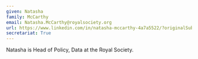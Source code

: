 ```yaml
---
given: Natasha
family: McCarthy
email: Natasha.McCarthy@royalsociety.org
url: https://www.linkedin.com/in/natasha-mccarthy-4a7a5522/?originalSubdomain=uk
secretariat: True
---
```


Natasha is Head of Policy, Data at the Royal Society.
